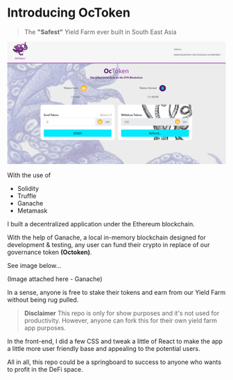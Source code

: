 # Introducing OcToken
> The **"Safest"** Yield Farm ever built in South East Asia

![OcToken-screenshot](/images/OcToken-screenshot.png)

With the use of
* Solidity
* Truffle
* Ganache
* Metamask

I built a decentralized application under the Ethereum blockchain.

With the help of Ganache, a local in-memory blockchain designed for development & testing, any user can fund their crypto in replace of our governance token **(Octoken)**.

See image below...

(Image attached here - Ganache)

In a sense, anyone is free to stake their tokens and earn from our Yield Farm without being rug pulled.

> **Disclaimer**  This repo is only for show purposes and it's not used for productivity. However, anyone can fork this for their own yield farm app purposes.

In the front-end, I did a few CSS and tweak a little of React to make the app a little more user friendly base and appealing to the potential users.

All in all, this repo could be a springboard to success to anyone who wants to profit in the DeFi space.

